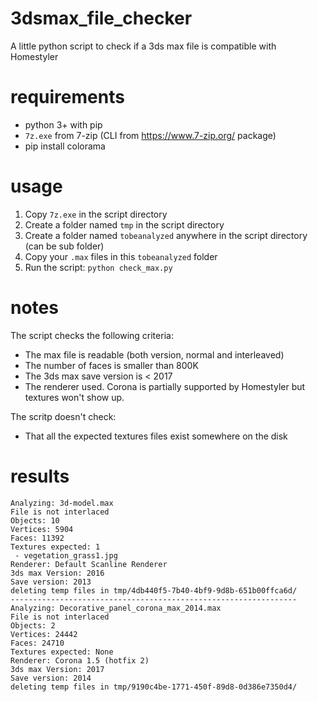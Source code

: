 # 3dsmax_file_checker
A little python script to check if a 3ds max file is compatible with Homestyler

# requirements

 - python 3+ with pip
 - `7z.exe` from 7-zip (CLI from https://www.7-zip.org/ package)
 - pip install colorama

# usage

 1. Copy `7z.exe` in the script directory
 1. Create a folder named `tmp` in the script directory
 1. Create a folder named `tobeanalyzed` anywhere in the script directory (can be sub folder)
 1. Copy your `.max` files in this `tobeanalyzed` folder
 1. Run the script: `python check_max.py`

# notes

 The script checks the following criteria:
 
 - The max file is readable (both version, normal and interleaved)
 - The number of faces is smaller than 800K
 - The 3ds max save version is < 2017
 - The renderer used. Corona is partially supported by Homestyler but textures won't show up.
 
 The scritp doesn't check:
 - That all the expected textures files exist somewhere on the disk

# results

````
Analyzing: 3d-model.max
File is not interlaced
Objects: 10
Vertices: 5904
Faces: 11392
Textures expected: 1
 - vegetation_grass1.jpg
Renderer: Default Scanline Renderer
3ds max Version: 2016
Save version: 2013
deleting temp files in tmp/4db440f5-7b40-4bf9-9d8b-651b00ffca6d/
----------------------------------------------------------------
Analyzing: Decorative_panel_corona_max_2014.max
File is not interlaced
Objects: 2
Vertices: 24442
Faces: 24710
Textures expected: None
Renderer: Corona 1.5 (hotfix 2)
3ds max Version: 2017
Save version: 2014
deleting temp files in tmp/9190c4be-1771-450f-89d8-0d386e7350d4/
````
